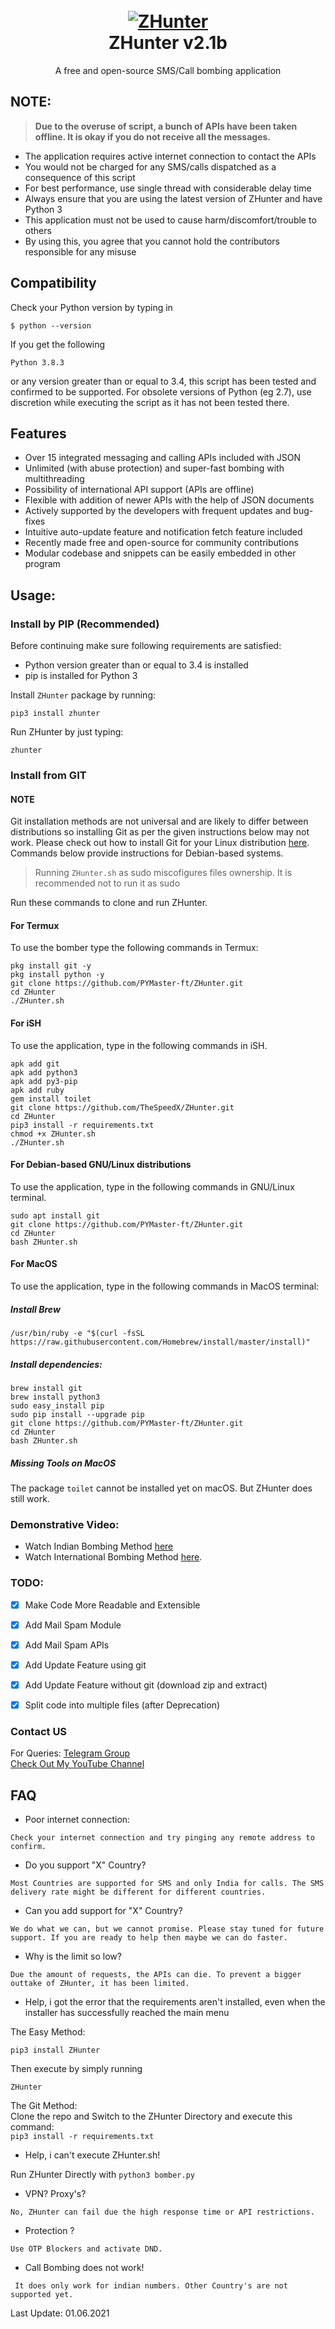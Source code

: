 <h1 align="center">
  <br>
  <a href="https://github.com/PYMaster-ft/ZHunter.git"><img src="https://i.ibb.co/jGNy0pp/Blue-and-White-Calm-Education-You-Tube-Thumbnail.jpg" alt="ZHunter"></a>
  <br>
  ZHunter v2.1b
  <br>
</h1>


<p align="center">A free and open-source SMS/Call bombing application</p>

## NOTE:


> **Due to the overuse of script, a bunch of APIs have been taken offline. It is okay if you do not receive all the messages.**


- The application requires active internet connection to contact the APIs
- You would not be charged for any SMS/calls dispatched as a consequence of this script
- For best performance, use single thread with considerable delay time
- Always ensure that you are using the latest version of ZHunter and have Python 3
- This application must not be used to cause harm/discomfort/trouble to others
- By using this, you agree that you cannot hold the contributors responsible for any misuse

## Compatibility
Check your Python version by typing in
```shell script
$ python --version
```
If you get the following
```shell script
Python 3.8.3
```
or any version greater than or equal to 3.4, this script has been tested and confirmed to be supported. For obsolete versions of Python (eg 2.7), use discretion while executing the script as it has not been tested there.

## Features

- Over 15 integrated messaging and calling APIs included with JSON
- Unlimited (with abuse protection) and super-fast bombing with multithreading
- Possibility of international API support (APIs are offline)
- Flexible with addition of newer APIs with the help of JSON documents
- Actively supported by the developers with frequent updates and bug-fixes
- Intuitive auto-update feature and notification fetch feature included
- Recently made free and open-source for community contributions
- Modular codebase and snippets can be easily embedded in other program


## Usage:

### Install by PIP (Recommended)

Before continuing make sure following requirements are satisfied:

- Python version greater than or equal to 3.4 is installed
- pip is installed for Python 3

Install `ZHunter` package by running:

```shell script
pip3 install zhunter
```

Run ZHunter by just typing:
```shell script
zhunter
```

### Install from GIT

#### NOTE 

Git installation methods are not universal and are likely to differ between distributions so installing Git as per the given instructions below may not work. Please check out how to install Git for your Linux distribution [here](https://git-scm.com/). Commands below provide instructions for Debian-based systems.

>Running `ZHunter.sh` as sudo miscofigures files ownership. It is recommended not to run it as sudo

Run these commands to clone and run ZHunter.

#### For Termux

To use the bomber type the following commands in Termux:
```shell script
pkg install git -y 
pkg install python -y 
git clone https://github.com/PYMaster-ft/ZHunter.git
cd ZHunter
./ZHunter.sh
```

#### For iSH

To use the application, type in the following commands in iSH.
```shell script
apk add git
apk add python3
apk add py3-pip
apk add ruby
gem install toilet
git clone https://github.com/TheSpeedX/ZHunter.git
cd ZHunter
pip3 install -r requirements.txt
chmod +x ZHunter.sh
./ZHunter.sh
```

#### For Debian-based GNU/Linux distributions

To use the application, type in the following commands in GNU/Linux terminal.
```shell script
sudo apt install git
git clone https://github.com/PYMaster-ft/ZHunter.git
cd ZHunter
bash ZHunter.sh
```

#### For MacOS

To use the application, type in the following commands in MacOS terminal:

##### Install Brew

```shell script
/usr/bin/ruby -e "$(curl -fsSL https://raw.githubusercontent.com/Homebrew/install/master/install)"
````

##### Install dependencies:

```shell script
brew install git
brew install python3
sudo easy_install pip
sudo pip install --upgrade pip
git clone https://github.com/PYMaster-ft/ZHunter.git
cd ZHunter
bash ZHunter.sh
```


##### Missing Tools on MacOS

The package `toilet` cannot be installed yet on macOS. But ZHunter does still work.

### Demonstrative Video:

- Watch Indian Bombing Method [here](https://youtu.be/9KWkwsr_QGw)  
- Watch International Bombing Method [here](https://youtu.be/JqsHkyIcnPM).  


### TODO:

- [x] Make Code More Readable and Extensible
- [x] Add Mail Spam Module
- [x] Add Mail Spam APIs
- [x] Add Update Feature using git
- [x] Add Update Feature without git (download zip and extract)
- [x] Split code into multiple files (after Deprecation)


### Contact US  

For Queries: [Telegram Group](https://t.me/joinchat/wRje8U6wsP81OGE1)  
[Check Out My YouTube Channel](https://www.youtube.com/channel/UC-IEBaaEv7zb-XqOsdcF4Pg)

## FAQ

- Poor internet connection:

```Check your internet connection and try pinging any remote address to confirm.```

- Do you support "X" Country?

```Most Countries are supported for SMS and only India for calls. The SMS delivery rate might be different for different countries.```

- Can you add support for "X" Country?

```We do what we can, but we cannot promise. Please stay tuned for future support. If you are ready to help then maybe we can do faster.```

- Why is the limit so low?

```Due the amount of requests, the APIs can die. To prevent a bigger outtake of ZHunter, it has been limited.``` 

- Help, i got the error that the requirements aren't installed, even when the installer has successfully reached the main menu

The Easy Method:

```pip3 install ZHunter```

Then execute by simply running

```ZHunter```

The Git Method:  
Clone the repo and Switch to the ZHunter Directory and execute this command:  
```pip3 install -r requirements.txt```

- Help, i can't execute ZHunter.sh!

Run ZHunter Directly with
```python3 bomber.py```

- VPN? Proxy's? 

```No, ZHunter can fail due the high response time or API restrictions.```

- Protection ?

```Use OTP Blockers and activate DND.```

- Call Bombing does not work!

``` It does only work for indian numbers. Other Country's are not supported yet.```


Last Update: 01.06.2021

